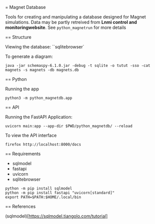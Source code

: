 = Magnet Database

Tools for creating and manipulating a database designed for Magnet simulations.
Data may be partly retreived from **Lnmi control and monitoringwebsite**.
See `python_magnetrun` for more details

== Structure

Viewing the database: ``sqlitebrowser`

To generate a diagram:

```
java -jar schemaspy-6.1.0.jar -debug -t sqlite -o tutut -sso -cat magnets -s magnets -db magnets.db
```

== Python

Running the app

```
python3 -m python_magnetdb.app
``` 

== API

Running the FastAPI Application:

```
uvicorn main:app --app-dir $PWD/python_magnetdb/ --reload
``` 

To view the API interface

```
firefox http://localhost:8000/docs
```

== Requirements

* sqlmodel
* fastapi
* uvicorn
* sqlitebrowser

```
python -m pip install sqlmodel
python -m pip install fastapi "uvicorn[standard]"
export PATH=$PATH:$HOME/.local/bin
```

== References

(sqlmodel)[https://sqlmodel.tiangolo.com/tutorial]